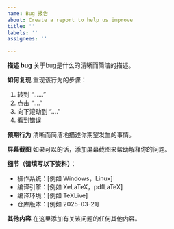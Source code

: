```yaml
---
name: Bug 报告
about: Create a report to help us improve
title: ''
labels: ''
assignees: ''

---
```


**描述 bug**
关于bug是什么的清晰而简洁的描述。

**如何复现**
重现该行为的步骤：

1. 转到 “……”
2. 点击 “....”
3. 向下滚动到 “....”
4. 看到错误

**预期行为**
清晰而简洁地描述你期望发生的事情。

**屏幕截图**
如果可以的话，添加屏幕截图来帮助解释你的问题。

**细节（请填写以下资料）：**

- 操作系统：[例如 Windows，Linux]
- 编译引擎：[例如 XeLaTeX，pdfLaTeX]
- 编译环境：[例如 TeXLive]
- 仓库版本：[例如 2025-03-21]

**其他内容**
在这里添加有关该问题的任何其他内容。
